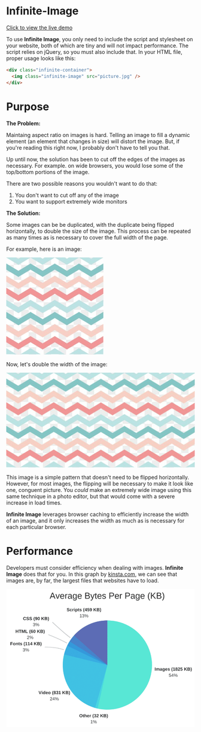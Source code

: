 # Infinite-Image

[Click to view the live demo](https://jacobjanak.github.io/Infinite-Image/)

To use **Infinite Image**, you only need to include the script and stylesheet on your website, both of which are tiny and will not impact performance. The script relies on jQuery, so you must also include that. In your HTML file, proper usage looks like this:

```html
<div class="infinite-container">
  <img class="infinite-image" src="picture.jpg" />
</div>
```

# Purpose

**The Problem:**

Maintaing aspect ratio on images is hard. Telling an image to fill a dynamic element (an element that changes in size) will distort the image. But, if you're reading this right now, I probably don't have to tell you that.

Up until now, the solution has been to cut off the edges of the images as necessary. For example. on wide browsers, you would lose some of the top/bottom portions of the image.

There are two possible reasons you wouldn't want to do that:
1. You don't want to cut off any of the image
2. You want to support extremely wide monitors

**The Solution:**

Some images can be be duplicated, with the duplicate being flipped horizontally, to double the size of the image. This process can be repeated as many times as is necessary to cover the full width of the page.

For example, here is an image:

![Pattern](images/pattern.jpg)

Now, let's double the width of the image:

![Same pattern but doubled](images/pattern2.jpg)

This image is a simple pattern that doesn't need to be flipped horizontally. However, for most images, the flipping will be necessary to make it look like one, conguent picture. You *could* make an extremely wide image using this same technique in a photo editor, but that would come with a severe increase in load times.

**Infinite Image** leverages browser caching to efficiently increase the width of an image, and it only increases the width as much as is necessary for each particular browser.

# Performance

Developers must consider efficiency when dealing with images. **Infinite Image** does that for you. In this graph by [kinsta.com](https://www.kinsta.com), we can see that images are, by far, the largest files that websites have to load.

![Graph from Kinsta.com](images/graph.png)
